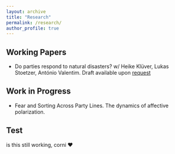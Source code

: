 ```yaml
---
layout: archive
title: "Research"
permalink: /research/
author_profile: true
---
```


## Working Papers
- Do parties respond to natural disasters? w/ Heike Klüver, Lukas Stoetzer, António Valentim. Draft available upon [request](mailto:tim.wappenhans@hu-berlin.de)

## Work in Progress
- Fear and Sorting Across Party Lines. The dynamics of affective polarization.

## Test
is this still working, corni :heart: